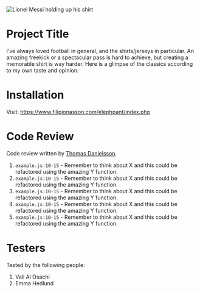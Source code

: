 ![Lionel Messi holding up his shirt](https://78.media.tumblr.com/5694c615b0260823db0cc54fc77c1769/tumblr_oovr7wUpKy1uqdbpso1_1280.gif)

# Project Title

I've always loved football in general, and the shirts/jerseys in particular.
An amazing freekick or a spectacular pass is hard to achieve, but creating a memorable shirt is way harder. Here is a glimpse of the classics according to my own taste and opinion.

# Installation

Visit: https://www.filipjonasson.com/elephpant/index.php

# Code Review

Code review written by [Thomas Danielsson](https://github.com/username).

1. `example.js:10-15` - Remember to think about X and this could be refactored using the amazing Y function.
2. `example.js:10-15` - Remember to think about X and this could be refactored using the amazing Y function.
3. `example.js:10-15` - Remember to think about X and this could be refactored using the amazing Y function.
4. `example.js:10-15` - Remember to think about X and this could be refactored using the amazing Y function.
5. `example.js:10-15` - Remember to think about X and this could be refactored using the amazing Y function.

# Testers

Tested by the following people:

1. Vali Al Osachi
2. Emma Hedlund
